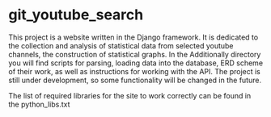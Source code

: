 # git_youtube_search

This project is a website written in the Django framework.
It is dedicated to the collection and analysis of statistical data from selected youtube channels, the construction of statistical graphs.
In the Additionally directory you will find scripts for parsing, loading data into the database, ERD scheme of their work, as well as instructions for working with the API.
The project is still under development, so some functionality will be changed in the future.

The list of required libraries for the site to work correctly can be found in the python_libs.txt
